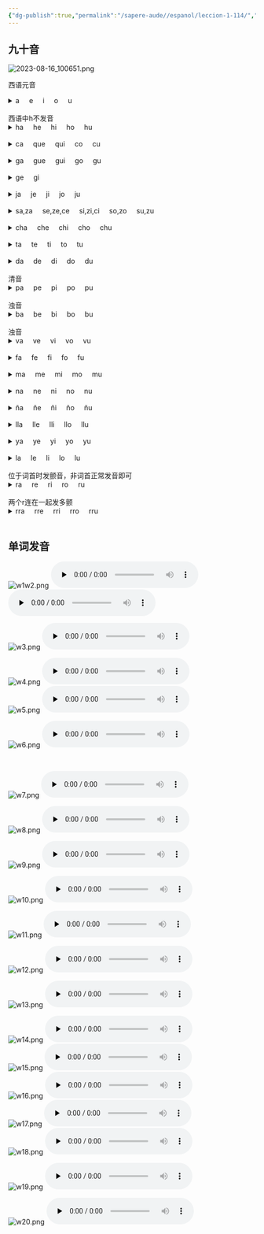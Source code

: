 ```yaml
---
{"dg-publish":true,"permalink":"/sapere-aude//espanol/leccion-1-114/","dgPassFrontmatter":true}
---
```


## 九十音
![2023-08-16_100651.png](/img/user/TARDIS/Assets/2023/2023-08-16_100651.png)

西语元音
<details>
<summary>a &nbsp &nbsp e &nbsp &nbsp i &nbsp &nbsp o &nbsp &nbsp u</summary>
<audio controls>
  <source src="https://huangyahui.com/img/user/TARDIS/Assets/2023/aeiou.mp3" type="audio/mpeg">
  Your browser does not support the audio element.
</audio>
</details>
<br>
西语中h不发音
<details>
<summary>ha &nbsp &nbsp he &nbsp &nbsp hi &nbsp &nbsp ho &nbsp &nbsp hu</summary>
<audio controls>
  <source src="https://huangyahui.com/img/user/TARDIS/Assets/2023/aeiou.mp3" type="audio/mpeg">
  Your browser does not support the audio element.
</audio>
</details>
<br>
<details>
<summary>ca &nbsp &nbsp que &nbsp &nbsp qui &nbsp &nbsp co &nbsp &nbsp cu</summary>
<audio controls>
  <source src="https://huangyahui.com/img/user/TARDIS/Assets/2023/2.mp3" type="audio/mpeg">
  Your browser does not support the audio element.
</audio>
</details>
<br>
<details>
<summary>ga &nbsp &nbsp gue &nbsp &nbsp gui &nbsp &nbsp go &nbsp &nbsp gu</summary>
<audio controls>
  <source src="https://huangyahui.com/img/user/TARDIS/Assets/2023/3.mp3" type="audio/mpeg">
  Your browser does not support the audio element.
</audio>
</details>
<br>
<details>
<summary>ge &nbsp &nbsp gi</summary>
<audio controls>
  <source src="https://huangyahui.com/img/user/TARDIS/Assets/2023/4.mp3" type="audio/mpeg">
  Your browser does not support the audio element.
</audio>
</details>
<br>
<details>
<summary>ja &nbsp &nbsp je &nbsp &nbsp ji &nbsp &nbsp jo &nbsp &nbsp ju</summary>
<audio controls>
  <source src="https://huangyahui.com/img/user/TARDIS/Assets/2023/5.mp3" type="audio/mpeg">
  Your browser does not support the audio element.
</audio>
</details>
<br>
<details>
<summary>sa,za &nbsp &nbsp se,ze,ce &nbsp &nbsp si,zi,ci &nbsp &nbsp so,zo &nbsp &nbsp su,zu</summary>
<audio controls>
  <source src="https://huangyahui.com/img/user/TARDIS/Assets/2023/6.mp3" type="audio/mpeg">
  Your browser does not support the audio element.
</audio>
</details>
<br>
<details>
<summary>cha &nbsp &nbsp che &nbsp &nbsp chi &nbsp &nbsp cho &nbsp &nbsp chu</summary>
<audio controls>
  <source src="https://huangyahui.com/img/user/TARDIS/Assets/2023/7.mp3" type="audio/mpeg">
  Your browser does not support the audio element.
</audio>
</details>
<br>
<details>
<summary>ta &nbsp &nbsp te &nbsp &nbsp ti &nbsp &nbsp to &nbsp &nbsp tu</summary>
<audio controls>
  <source src="https://huangyahui.com/img/user/TARDIS/Assets/2023/8.mp3" type="audio/mpeg">
  Your browser does not support the audio element.
</audio>
</details>
<br>
<details>
<summary>da &nbsp &nbsp de &nbsp &nbsp di &nbsp &nbsp do &nbsp &nbsp du</summary>
<audio controls>
  <source src="https://huangyahui.com/img/user/TARDIS/Assets/2023/9.mp3" type="audio/mpeg">
  Your browser does not support the audio element.
</audio>
</details>
<br>
清音
<details>
<summary>pa &nbsp &nbsp pe &nbsp &nbsp pi &nbsp &nbsp po &nbsp &nbsp pu</summary>
<audio controls>
  <source src="https://huangyahui.com/img/user/TARDIS/Assets/2023/10.mp3" type="audio/mpeg">
  Your browser does not support the audio element.
</audio>
</details>
<br>
浊音
<details>
<summary>ba &nbsp &nbsp be &nbsp &nbsp bi &nbsp &nbsp bo &nbsp &nbsp bu</summary>
<audio controls>
  <source src="https://huangyahui.com/img/user/TARDIS/Assets/2023/11.mp3" type="audio/mpeg">
  Your browser does not support the audio element.
</audio>
</details>
<br>
浊音
<details>
<summary>va &nbsp &nbsp ve &nbsp &nbsp vi &nbsp &nbsp vo &nbsp &nbsp vu</summary>
<audio controls>
  <source src="https://huangyahui.com/img/user/TARDIS/Assets/2023/12.mp3" type="audio/mpeg">
  Your browser does not support the audio element.
</audio>
</details>
<br>
<details>
<summary>fa &nbsp &nbsp fe &nbsp &nbsp fi &nbsp &nbsp fo &nbsp &nbsp fu</summary>
<audio controls>
  <source src="https://huangyahui.com/img/user/TARDIS/Assets/2023/13.mp3" type="audio/mpeg">
  Your browser does not support the audio element.
</audio>
</details>
<br>
<details>
<summary>ma &nbsp &nbsp me &nbsp &nbsp mi &nbsp &nbsp mo &nbsp &nbsp mu</summary>
<audio controls>
  <source src="https://huangyahui.com/img/user/TARDIS/Assets/2023/14.mp3" type="audio/mpeg">
  Your browser does not support the audio element.
</audio>
</details>
<br>
<details>
<summary>na &nbsp &nbsp ne &nbsp &nbsp ni &nbsp &nbsp no &nbsp &nbsp nu</summary>
<audio controls>
  <source src="https://huangyahui.com/img/user/TARDIS/Assets/2023/15.mp3" type="audio/mpeg">
  Your browser does not support the audio element.
</audio>
</details>
<br>
<details>
<summary>ña &nbsp &nbsp ñe &nbsp &nbsp ñi &nbsp &nbsp ño &nbsp &nbsp ñu</summary>
<audio controls>
  <source src="https://huangyahui.com/img/user/TARDIS/Assets/2023/16.mp3" type="audio/mpeg">
  Your browser does not support the audio element.
</audio>
</details>
<br>
<details>
<summary>lla &nbsp &nbsp lle &nbsp &nbsp lli &nbsp &nbsp llo &nbsp &nbsp llu</summary>
<audio controls>
  <source src="https://huangyahui.com/img/user/TARDIS/Assets/2023/17.mp3" type="audio/mpeg">
  Your browser does not support the audio element.
</audio>
</details>
<br>
<details>
<summary>ya &nbsp &nbsp ye &nbsp &nbsp yi &nbsp &nbsp yo &nbsp &nbsp yu</summary>
<audio controls>
  <source src="https://huangyahui.com/img/user/TARDIS/Assets/2023/17.mp3" type="audio/mpeg">
  Your browser does not support the audio element.
</audio>
</details>
<br>
<details>
<summary>la &nbsp &nbsp le &nbsp &nbsp li &nbsp &nbsp lo &nbsp &nbsp lu</summary>
<audio controls>
  <source src="https://huangyahui.com/img/user/TARDIS/Assets/2023/18.mp3" type="audio/mpeg">
  Your browser does not support the audio element.
</audio>
</details>
<br>
位于词首时发颤音，非词首正常发音即可
<details>
<summary>ra &nbsp &nbsp re &nbsp &nbsp ri &nbsp &nbsp ro &nbsp &nbsp ru</summary>
<audio controls>
  <source src="https://huangyahui.com/img/user/TARDIS/Assets/2023/19.mp3" type="audio/mpeg">
  Your browser does not support the audio element.
</audio>
</details>
<br>
两个r连在一起发多颤
<details>
<summary>rra &nbsp &nbsp rre &nbsp &nbsp rri &nbsp &nbsp rro &nbsp &nbsp rru</summary>
<audio controls>
  <source src="https://huangyahui.com/img/user/TARDIS/Assets/2023/19.mp3" type="audio/mpeg">
  Your browser does not support the audio element.
</audio>
</details>
<br>

## 单词发音

![w1w2.png](/img/user/TARDIS/Assets/2023/w1w2.png)
<audio id="audio" controls="" preload="none">
<source id="mp3" src="https://huangyahui.com/img/user/TARDIS/Assets/2023/w1.mp3">
</audio>
<audio id="audio" controls="" preload="none">
<source id="mp3" src="https://huangyahui.com/img/user/TARDIS/Assets/2023/w2.mp3">
</audio>
<br>

![w3.png](/img/user/TARDIS/Assets/2023/w3.png)
<audio id="audio" controls="" preload="none">
<source id="mp3" src="https://huangyahui.com/img/user/TARDIS/Assets/2023/w3.mp3">
</audio>
<br>

![w4.png](/img/user/TARDIS/Assets/2023/w4.png)
<audio id="audio" controls="" preload="none">
<source id="mp3" src="https://huangyahui.com/img/user/TARDIS/Assets/2023/w4.mp3">
</audio>
<br>
![w5.png](/img/user/TARDIS/Assets/2023/w5.png)
<audio id="audio" controls="" preload="none">
<source id="mp3" src="https://huangyahui.com/img/user/TARDIS/Assets/2023/w5.mp3">
</audio>
<br>

![w6.png](/img/user/TARDIS/Assets/2023/w6.png)
<audio id="audio" controls="" preload="none">
<source id="mp3" src="https://huangyahui.com/img/user/TARDIS/Assets/2023/w6.mp3">
</audio>

<br>

![w7.png](/img/user/TARDIS/Assets/2023/w7.png)
<audio id="audio" controls="" preload="none">
<source id="mp3" src="https://huangyahui.com/img/user/TARDIS/Assets/2023/w7.mp3">
</audio>
<br>

![w8.png](/img/user/TARDIS/Assets/2023/w8.png)
<audio id="audio" controls="" preload="none">
<source id="mp3" src="https://huangyahui.com/img/user/TARDIS/Assets/2023/w8.mp3">
</audio>
<br>

![w9.png](/img/user/TARDIS/Assets/2023/w9.png)
<audio id="audio" controls="" preload="none">
<source id="mp3" src="https://huangyahui.com/img/user/TARDIS/Assets/2023/w9.mp3">
</audio>
<br>

![w10.png](/img/user/TARDIS/Assets/2023/w10.png)
<audio id="audio" controls="" preload="none">
<source id="mp3" src="https://huangyahui.com/img/user/TARDIS/Assets/2023/w10.mp3">
</audio>
<br>

![w11.png](/img/user/TARDIS/Assets/2023/w11.png)
<audio id="audio" controls="" preload="none">
<source id="mp3" src="https://huangyahui.com/img/user/TARDIS/Assets/2023/w11.mp3">
</audio>
<br>

![w12.png](/img/user/TARDIS/Assets/2023/w12.png)
<audio id="audio" controls="" preload="none">
<source id="mp3" src="https://huangyahui.com/img/user/TARDIS/Assets/2023/w12.mp3">
</audio>
<br>

![w13.png](/img/user/TARDIS/Assets/2023/w13.png)
<audio id="audio" controls="" preload="none">
<source id="mp3" src="https://huangyahui.com/img/user/TARDIS/Assets/2023/w13.mp3">
</audio>
<br>

![w14.png](/img/user/TARDIS/Assets/2023/w14.png)
<audio id="audio" controls="" preload="none">
<source id="mp3" src="https://huangyahui.com/img/user/TARDIS/Assets/2023/w14.mp3">
</audio>
<br>
![w15.png](/img/user/TARDIS/Assets/2023/w15.png)
<audio id="audio" controls="" preload="none">
<source id="mp3" src="https://huangyahui.com/img/user/TARDIS/Assets/2023/w15.mp3">
</audio>
<br>
![w16.png](/img/user/TARDIS/Assets/2023/w16.png)
<audio id="audio" controls="" preload="none">
<source id="mp3" src="https://huangyahui.com/img/user/TARDIS/Assets/2023/w16.mp3">
</audio>
<br>
![w17.png](/img/user/TARDIS/Assets/2023/w17.png)
<audio id="audio" controls="" preload="none">
<source id="mp3" src="https://huangyahui.com/img/user/TARDIS/Assets/2023/w16.mp3">
</audio>
<br>
![w18.png](/img/user/TARDIS/Assets/2023/w18.png)
<audio id="audio" controls="" preload="none">
<source id="mp3" src="https://huangyahui.com/img/user/TARDIS/Assets/2023/w18.mp3">
</audio>
<br>

![w19.png](/img/user/TARDIS/Assets/2023/w19.png)
<audio id="audio" controls="" preload="none">
<source id="mp3" src="https://huangyahui.com/img/user/TARDIS/Assets/2023/w19.mp3">
</audio>
<br>

![w20.png](/img/user/TARDIS/Assets/2023/w20.png)
<audio id="audio" controls="" preload="none">
<source id="mp3" src="https://huangyahui.com/img/user/TARDIS/Assets/2023/w20.mp3">
</audio>
<br>











